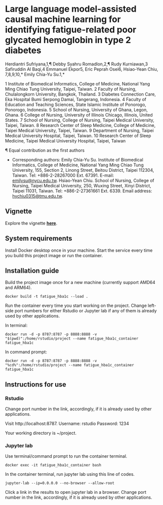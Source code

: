 # Large language model-assisted causal machine learning for identifying fatigue-related poor glycated hemoglobin in type 2 diabetes

Herdiantri Sufriyana,1,¶ Debby Syahru Romadlon,2,¶ Rudy Kurniawan,3 Safiruddin Al Baqi,4 Emmanuel Ekpor5, Eric Peprah Osei6, Hsiao-Yean Chiu, 7,8,9,10,* Emily Chia-Yu Su.1,*

1 Institute of Biomedical Informatics, College of Medicine, National Yang Ming Chiao Tung University, Taipei, Taiwan.
2 Faculty of Nursing, Chulalongkorn University, Bangkok, Thailand.
3 Diabetes Connection Care, Eka Hospital Bumi Serpong Damai, Tangerang, Indonesia.
4 Faculty of Education and Teaching Sciences, State Islamic Institute of Ponorogo, Ponorogo, Indonesia.
5 School of Nursing, University of Ghana, Legon, Ghana.
6 College of Nursing, University of Illinois Chicago, Illinois, United States.
7 School of Nursing, College of Nursing, Taipei Medical University, Taipei, Taiwan.
8 Research Center of Sleep Medicine, College of Medicine, Taipei Medical University, Taipei, Taiwan.
9 Department of Nursing, Taipei Medical University Hospital, Taipei, Taiwan.
10 Research Center of Sleep Medicine, Taipei Medical University Hospital, Taipei, Taiwan

¶ Equal contribution as the first authors
* Corresponding authors:
Emily Chia-Yu Su. Institute of Biomedical Informatics, College of Medicine, National Yang Ming Chiao Tung University, 155, Section 2, Linong Street, Beitou District, Taipei 112304, Taiwan. Tel: +886-2-28267000 Ext. 67391. E-mail: emilysu@nycu.edu.tw.
Hsiao-Yean Chiu. School of Nursing, College of Nursing, Taipei Medical University, 250, Wuxing Street, Xinyi District, Taipei 11031, Taiwan. Tel: +886-2-27361661 Ext. 6339. Email address: hychiu0315@tmu.edu.tw.

## Vignette

Explore the vignette [**here**](https://herdiantrisufriyana.github.io/rplec/index.html).

## System requirements

Install Docker desktop once in your machine. Start the service every time you build this project image or run the container.

## Installation guide

Build the project image once for a new machine (currently support AMD64 and ARM64).

```{bash}
docker build -t fatigue_hba1c --load .
```

Run the container every time you start working on the project. Change left-side port numbers for either Rstudio or Jupyter lab if any of them is already used by other applications.

In terminal:

```{bash}
docker run -d -p 8787:8787 -p 8888:8888 -v "$(pwd)":/home/rstudio/project --name fatigue_hba1c_container fatigue_hba1c
```

In command prompt:

```{bash}
docker run -d -p 8787:8787 -p 8888:8888 -v "%cd%":/home/rstudio/project --name fatigue_hba1c_container fatigue_hba1c
```

## Instructions for use

### Rstudio

Change port number in the link, accordingly, if it is already used by other applications.

Visit http://localhost:8787.
Username: rstudio
Password: 1234

Your working directory is ~/project.

### Jupyter lab

Use terminal/command prompt to run the container terminal.

```{bash}
docker exec -it fatigue_hba1c_container bash
```

In the container terminal, run jupyter lab using this line of codes.

```{bash}
jupyter-lab --ip=0.0.0.0 --no-browser --allow-root
```

Click a link in the results to open jupyter lab in a browser. Change port number in the link, accordingly, if it is already used by other applications.







